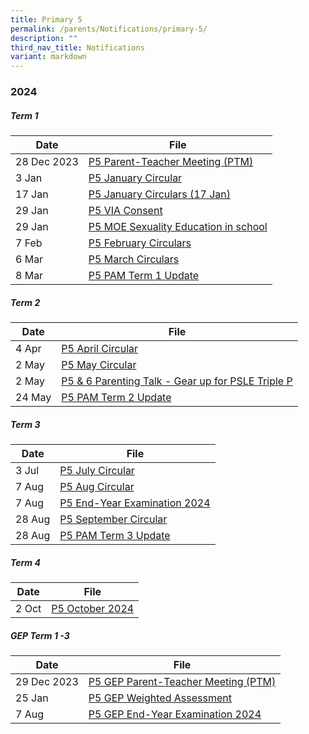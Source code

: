 ```yaml
---
title: Primary 5
permalink: /parents/Notifications/primary-5/
description: ""
third_nav_title: Notifications
variant: markdown
---
```

### **2024**

##### Term 1

| Date| File | 
| -------- | -------- |
|28 Dec 2023|[P5 Parent-Teacher Meeting (PTM)](/files/Notification%202024/P5/RGPS_N24_P5_001.pdf)|
|3 Jan|[P5 January Circular](/files/Notification%202024/P5/RGPS_N24_P5_002_P5_January_Circulars.pdf)|
|17 Jan|[P5 January Circulars (17 Jan)](/files/Notification%202024/P5/RGPS_N24_P5_008_P5_January_Circulars__17_January_.pdf)|
|29 Jan|[P5 VIA Consent](/files/Notification%202024/P5/P5_VIA_Consent_Form__RGPS_N24_P5_006_.pdf)|
|29 Jan|[P5 MOE Sexuality Education in school](/files/Notification%202024/P5/P5_PG_2024__RGPS_N24_P5_005_.pdf)|
|7 Feb|[P5 February Circulars](/files/Notification%202024/P5/RGPS_N24_P5_009_P5_February_Circulars.pdf)|
|6 Mar|[P5 March Circulars](/files/Notification%202024/P5/P5__March_Circulars.pdf)|
|8 Mar|[P5 PAM Term 1 Update](/files/Notification%202024/P5/Term_1_P5_PAM_update_2024.pdf)|

##### Term 2

| Date| File | 
| -------- | -------- |
|4 Apr|[P5 April Circular](/files/Notification%202024/P5/RGPS_N24_P5_019_P5_April_Circulars_Final.pdf)|
|2 May|[P5 May Circular](/files/Notification%202024/P5/RGPS_N24_P6_021_May_Circulars.pdf)|
|2 May|[P5 & 6 Parenting Talk - Gear up for PSLE Triple P](/files/Notification%202024/P6/P5_P6_Parenting_Talk___Gear_Up_for_PSLE_Triple_P_Flyer.pdf)|
|24 May|[P5 PAM Term 2 Update](/files/Notification%202024/P5/Term_2_2024_P5_PAM_Termly_Update.pdf)|

##### Term 3

| Date| File | 
| -------- | -------- |
|3 Jul|[P5 July Circular](/files/Notification%202024/P5/RGPS_N24_P5_026_P5_July_Circulars.pdf)|
|7 Aug|[P5 Aug Circular](/files/Notification%202024/P5/RGPS_N24_P5_028.pdf)|
|7 Aug|[P5 End-Year Examination 2024](/files/Notification%202024/P5/RGPS_N24_P5_027.pdf)|
|28 Aug|[P5 September Circular](/files/Notification%202024/P5/P5_September_Circulars_.pdf)|
|28 Aug|[P5 PAM Term 3 Update](/files/Notification%202024/P5/Term_3_2024_P5_PAM_Termly_Update.pdf)|

##### Term 4

| Date| File | 
| -------- | -------- |
|2 Oct|[P5 October 2024](/files/Notification%202024/P5/RGPS_N24_P5_031.pdf)|

##### GEP Term 1 -3

| Date| File | 
| -------- | -------- |
|29 Dec 2023|[P5 GEP Parent-Teacher Meeting (PTM)](/files/Notification%202024/P5%20GEP/RGPS_P5_GEP_N24_002.pdf)|
|25 Jan|[P5 GEP Weighted Assessment](/files/Notification%202024/P5%20GEP/RGPS_N24_P5_GEP_009_2024_Primary_5_GEP_Weighted_Assessment_Schedule.pdf)|
|7 Aug|[P5 GEP End-Year Examination 2024](/files/Notification%202024/P5%20GEP/RGPS_N24_P5_GEP_014.pdf)